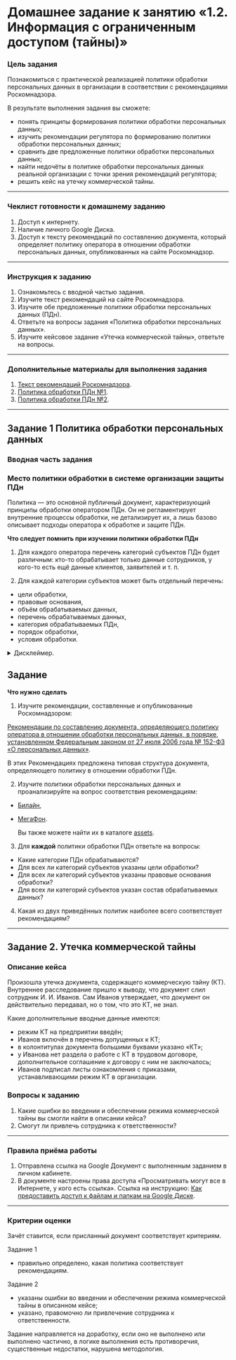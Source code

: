 # Домашнее задание к занятию «1.2. Информация с ограниченным доступом (тайны)»

### Цель задания

Познакомиться с практической реализацией политики обработки персональных данных в организации в соответствии с рекомендациями Роскомнадзора.

В результате выполнения задания вы сможете:

* понять принципы формирования политики обработки персональных данных;
* изучить рекомендации регулятора по формированию политики обработки персональных данных;
* сравнить две предложенные политики обработки персональных данных;
* найти недочёты в политике обработки персональных данных реальной организации с точки зрения рекомендаций регулятора;
* решить кейс на утечку коммерческой тайны.

-----

### Чеклист готовности к домашнему заданию

1. Доступ к интернету.
2. Наличие личного Google Диска.
3. Доступ к тексту рекомендаций по составлению документа, который определяет политику оператора в отношении обработки персональных данных, опубликованных на сайте Роскомнадзор.

-----

### Инструкция к заданию

1. Ознакомьтесь с вводной частью задания.
2. Изучите текст рекомендаций на сайте Роскомнадзора.
3. Изучите обе предложенные политики обработки персональных данных (ПДн).
4. Ответьте на вопросы задания «Политика обработки персональных данных».
5. Изучите кейсовое задание «Утечка коммерческой тайны», ответьте на вопросы.

-----

### Дополнительные материалы для выполнения задания

1. [Текст рекомендаций Роскомнадзора](https://rkn.gov.ru/personal-data/p908/).
1. [Политика обработки ПДн №1](assets/beeline.pdf).
1. [Политика обработки ПДн №2](assets/megafon.pdf).

-----

## Задание 1 Политика обработки персональных данных

### Вводная часть задания

### Место политики обработки в системе организации защиты ПДн

Политика — это основной публичный документ, характеризующий принципы обработки оператором ПДн. Он не регламентирует внутренние процессы обработки, не детализирует их, а лишь базово описывает подходы оператора к обработке и защите ПДн.

**Что следует помнить при изучении политики обработки ПДн**

1. Для каждого оператора перечень категорий субъектов ПДн будет различным: кто-то обрабатывает только данные сотрудников, у кого-то есть ещё данные клиентов, заявителей и т. п.

2. Для каждой категории субъектов может быть отдельный перечень:

* цели обработки,
* правовые основания,
* объём обрабатываемых данных,
* перечень обрабатываемых данных,
* категория обрабатываемых ПДн,
* порядок обработки,
* условия обработки.

<details>
    <summary>Дисклеймер.</summary>

* Политики обработки персональных данных приведены здесь исключительно в учебных целях. Их версия может быть неактуальной, а на сайтах организаций опубликованы более свежие документы. Для работы используйте политики, ссылки на которые размещены в задании.

* В рамках задания вы изучите только один документ из множества документов, регламентирующих защиту ПДн в организации, а следовательно, не сможете охарактеризовать защиту персональных данных в организации в целом.

* Опубликованные рекомендации не являются обязательными для исполнения.

</details>

## Задание

**Что нужно сделать**

1. Изучите рекомендации, составленные и опубликованные Роскомнадзором:

 [Рекомендации по составлению документа, определяющего политику оператора в отношении обработки персональных данных, в порядке, установленном Федеральным законом от 27 июля 2006 года № 152-ФЗ «О персональных данных»](https://rkn.gov.ru/personal-data/p908/).

 В этих Рекомендациях предложена типовая структура документа, определяющего политику в отношении обработки ПДн.

2. Изучите политики обработки персональных данных и проанализируйте на вопрос соответствия рекомендациям:

* [Билайн](assets/beeline.pdf),
* [МегаФон](assets/megafon.pdf).

  Вы также можете найти их в каталоге [assets](assets).

3. Для **каждой** политики обработки ПДн ответьте на вопросы:

* Какие категории ПДн обрабатываются?
* Для всех ли категорий субъектов указаны цели обработки?
* Для всех ли категорий субъектов указаны правовые основания обработки?
* Для всех ли категорий субъектов указан состав обрабатываемых данных?

4. Какая из двух приведённых политик наиболее всего соответствует рекомендациям?

-----

## Задание 2. Утечка коммерческой тайны

### Описание кейса

Произошла утечка документа, содержащего коммерческую тайну (КТ). Внутреннее расследование пришло к выводу, что документ слил сотрудник И. И. Иванов. Сам Иванов утверждает, что документ он действительно передавал, но о том, что это КТ, не знал.

Какие дополнительные вводные данные имеются:

* режим КТ на предприятии введён;
* Иванов включён в перечень допущенных к КТ;
* в колонтитулах документа большими буквами указано «КТ»;
* у Иванова нет раздела о работе с КТ в трудовом договоре, дополнительное соглашение к договору с ним не заключалось;
* Иванов подписал листы ознакомления с приказами, устанавливающими режим КТ в организации.

### Вопросы к заданию

1. Какие ошибки во введении и обеспечении режима коммерческой тайны вы смогли найти в описании кейса?
2. Смогут ли привлечь сотрудника к ответственности?

-----

### Правила приёма работы

1. Отправлена ссылка на Google Документ с выполненным заданием в личном кабинете.
2. В документе настроены права доступа «Просматривать могут все в Интернете, у кого есть ссылка». Ссылка на инструкцию: [Как предоставить доступ к файлам и папкам на Google Диске](https://support.google.com/docs/answer/2494822?hl=ru&co=GENIE.Platform%3DDesktop).

-----

### Критерии оценки

Зачёт ставится, если присланный документ соответствует критериям.

Задание 1

* правильно определено, какая политика соответствует рекомендациям.

Задание 2

* указаны ошибки во введении и обеспечении режима коммерческой тайны в описанном кейсе;
* указано, правомочно ли привлечение сотрудника к ответственности.

Задание направляется на доработку, если оно не выполнено или выполнено частично, в логике выполнения есть противоречия, существенные недостатки, нарушена методология.
